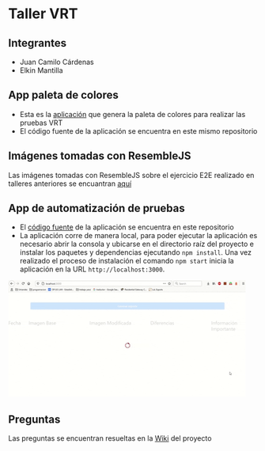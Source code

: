# Taller VRT
## Integrantes
* Juan Camilo Cárdenas
* Elkin Mantilla

## App paleta de colores
* Esta es la [aplicación](https://jcardenascandes93.github.io/colors-palette/) que genera la paleta de colores para realizar las pruebas VRT
* El código fuente de la aplicación se encuentra en este mismo repositorio

## Imágenes tomadas con ResembleJS
Las imágenes tomadas con ResembleJS sobre el ejercicio E2E realizado en talleres anteriores se encuantran [aquí](https://github.com/jcardenascAndes93/paletas-colores/tree/main/resemble)

## App de automatización de pruebas
* El [código fuente](https://github.com/jcardenascAndes93/paletas-colores/tree/main/app-vrt) de la aplicación se encuentra en este repositorio
* La aplicación corre de manera local, para poder ejecutar la aplicación es necesario abrir la consola y ubicarse en el directorio raíz del proyecto e instalar los paquetes y dependencias ejecutando `npm install`. Una vez realizado el proceso de instalación el comando `npm start` inicia la aplicación en la URL `http://localhost:3000`.

![](taller7.gif)

## Preguntas
Las preguntas se encuentran resueltas en la [Wiki](https://github.com/jcardenascAndes93/paletas-colores/wiki/Cuestionario) del proyecto
